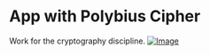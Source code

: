 # App with Polybius Cipher

Work for the cryptography discipline.
[![Image](https://imgur.com/a/BnI90Q3)]()
